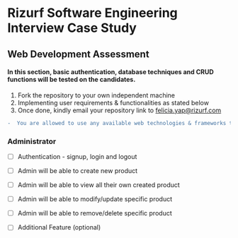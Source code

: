 # Rizurf Software Engineering Interview Case Study
## Web Development Assessment 


#### In this section, basic authentication, database techniques and CRUD functions will be tested on the candidates. 
1. Fork the repository to your own independent machine 
2. Implementing user requirements & functionalities as stated below 
3. Once done, kindly email your repository link to felicia.yap@rizurf.com

```diff
-  You are allowed to use any available web technologies & frameworks to implement the tasks. 
```

### Administrator 
- [ ] Authentication  - signup, login and logout 
- [ ] Admin will be able to create new product 
- [ ] Admin will be able to view all their own created product 
- [ ] Admin will be able to modify/update specific product 
- [ ] Admin will be able to remove/delete specific product 
- [ ] Additional Feature (optional)




